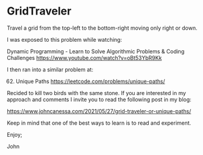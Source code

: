 # GridTraveler
Travel a grid from the top-left to the bottom-right moving only right or down.

I was exposed to this problem while watching:

Dynamic Programming - Learn to Solve Algorithmic Problems & Coding Challenges
https://www.youtube.com/watch?v=oBt53YbR9Kk

I then ran into a similar problem at:

62. Unique Paths
https://leetcode.com/problems/unique-paths/

Recided to kill two birds with the same stone.
If you are interested in my approach and comments
I invite you to read the following post in my blog:

https://www.johncanessa.com/2021/05/27/grid-traveler-or-unique-paths/

Keep in mind that one of the best ways to learn is to read and experiment.

Enjoy;

John
